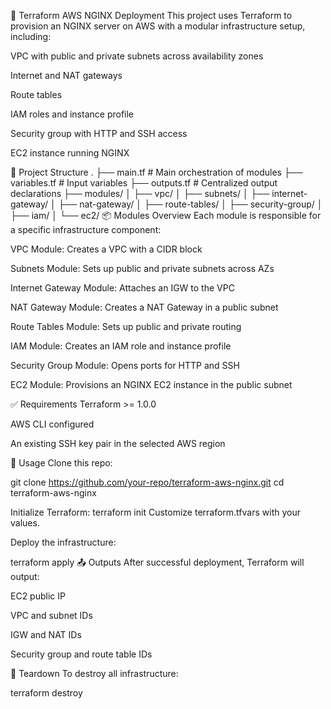 🚀 Terraform AWS NGINX Deployment
This project uses Terraform to provision an NGINX server on AWS with a modular infrastructure setup, including:

VPC with public and private subnets across availability zones

Internet and NAT gateways

Route tables

IAM roles and instance profile

Security group with HTTP and SSH access

EC2 instance running NGINX

📁 Project Structure
.
├── main.tf                  # Main orchestration of modules
├── variables.tf             # Input variables
├── outputs.tf               # Centralized output declarations
├── modules/
│   ├── vpc/
│   ├── subnets/
│   ├── internet-gateway/
│   ├── nat-gateway/
│   ├── route-tables/
│   ├── security-group/
│   ├── iam/
│   └── ec2/
📦 Modules Overview
Each module is responsible for a specific infrastructure component:

VPC Module: Creates a VPC with a CIDR block

Subnets Module: Sets up public and private subnets across AZs

Internet Gateway Module: Attaches an IGW to the VPC

NAT Gateway Module: Creates a NAT Gateway in a public subnet

Route Tables Module: Sets up public and private routing

IAM Module: Creates an IAM role and instance profile

Security Group Module: Opens ports for HTTP and SSH

EC2 Module: Provisions an NGINX EC2 instance in the public subnet

✅ Requirements
Terraform >= 1.0.0

AWS CLI configured

An existing SSH key pair in the selected AWS region

🔧 Usage
Clone this repo:

git clone https://github.com/your-repo/terraform-aws-nginx.git
cd terraform-aws-nginx

Initialize Terraform:
terraform init
Customize terraform.tfvars with your values.

Deploy the infrastructure:

terraform apply
📤 Outputs
After successful deployment, Terraform will output:

EC2 public IP

VPC and subnet IDs

IGW and NAT IDs

Security group and route table IDs

🧹 Teardown
To destroy all infrastructure:

terraform destroy
